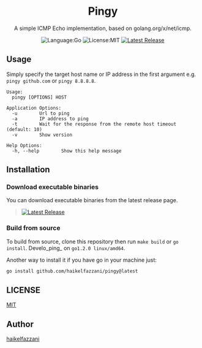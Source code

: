 <div align="center">

# Pingy

A simple ICMP Echo implementation, based on golang.org/x/net/icmp.

![Language:Go](https://img.shields.io/static/v1?label=Language&message=Go&color=blue&style=flat-square)
![License:MIT](https://img.shields.io/static/v1?label=License&message=MIT&color=blue&style=flat-square)
[![Latest Release](https://img.shields.io/github/v/release/haikelfazzani/pingy?style=flat-square)](https://github.com/haikelfazzani/pingy/releases/latest)

</div>

## Usage

Simply specify the target host name or IP address in the first argument e.g.
`pingy github.com` or `pingy 8.8.8.8`.

```
Usage:
  pingy [OPTIONS] HOST

Application Options:
  -u        Url to ping
  -a        IP address to ping
  -t        Wait for the response from the remote host timeout (default: 10)
  -v        Show version

Help Options:
  -h, --help        Show this help message
```

## Installation

### Download executable binaries

You can download executable binaries from the latest release page.

> [![Latest Release](https://img.shields.io/github/v/release/haikelfazzani/pingy?style=flat-square)](https://github.com/haikelfazzani/pingy/releases/latest)

### Build from source

To build from source, clone this repository then run `make build` or
`go install`. Develo_ping_ on `go1.2.0 linux/amd64`.

Another way to install it if you have go in your machine just:

```sh
go install github.com/haikelfazzani/pingy@latest
```

## LICENSE

[MIT](./LICENSE)

## Author

[haikelfazzani](https://github.com/haikelfazzani)
